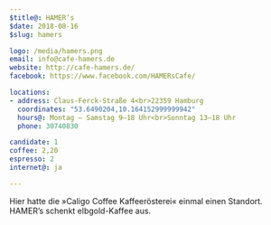 ```yaml
---
$title@: HAMER’s
$date: 2018-08-16
$slug: hamers

logo: /media/hamers.png
email: info@cafe-hamers.de
website: http://cafe-hamers.de/
facebook: https://www.facebook.com/HAMERsCafe/

locations:
- address: Claus-Ferck-Straße 4<br>22359 Hamburg
  coordinates: "53.6490204,10.164152999999942"
  hours@: Montag – Samstag 9–18 Uhr<br>Sonntag 13–18 Uhr
  phone: 30740830

candidate: 1
coffee: 2,20
espresso: 2
internet@: ja

---
```

Hier hatte die »Caligo Coffee Kaffeerösterei« einmal einen Standort. HAMER’s schenkt elbgold-Kaffee aus.